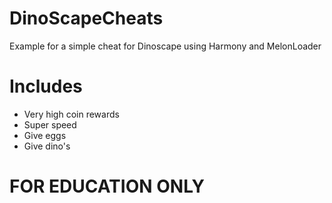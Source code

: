 # DinoScapeCheats
 Example for a simple cheat for Dinoscape using Harmony and MelonLoader 

# Includes
  - Very high coin rewards
  - Super speed
  - Give eggs
  - Give dino's
 
# FOR EDUCATION ONLY
